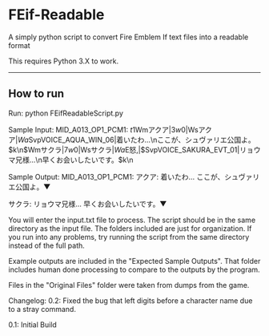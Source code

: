 # FEif-Readable
A simply python script to convert Fire Emblem If text files into a readable format

This requires Python 3.X to work.

----------------------
How to run
----------------------
Run:  python FEifReadableScript.py

Sample Input: 
MID_A013_OP1_PCM1: $t1$Wmアクア|3$w0|$Wsアクア|$Wa$SvpVOICE_AQUA_WIN_06|着いたわ…\nここが、シュヴァリエ公国よ。$k\n$Wmサクラ|7$w0|$Wsサクラ|$Wa$E怒,|$SvpVOICE_SAKURA_EVT_01|リョウマ兄様…\n早くお会いしたいです。$k\n

Sample Output:
MID_A013_OP1_PCM1:
アクア:
着いたわ…
ここが、シュヴァリエ公国よ。▼

サクラ:
リョウマ兄様…
早くお会いしたいです。▼

You will enter the input.txt file to process.
The script should be in the same directory as the input file.
The folders included are just for organization.
If you run into any problems, try running the script from the same directory instead of the full path.

Example outputs are included in the "Expected Sample Outputs".
That folder includes human done processing to compare to the outputs by the program.

Files in the "Original Files" folder were taken from dumps from the game.


Changelog:
0.2: Fixed the bug that left digits before a character name due to a stray command.


0.1: Initial Build
